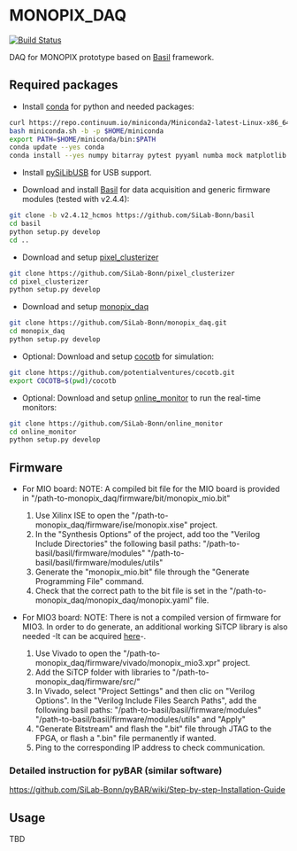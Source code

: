 # MONOPIX_DAQ

[![Build Status](https://travis-ci.org/SiLab-Bonn/monopix_daq.svg?branch=master)](https://travis-ci.org/SiLab-Bonn/monopix_daq)

DAQ for MONOPIX prototype based on [Basil](https://github.com/SiLab-Bonn/basil) framework.

## Required packages

- Install [conda](http://conda.pydata.org) for python and needed packages:
```bash
curl https://repo.continuum.io/miniconda/Miniconda2-latest-Linux-x86_64.sh -o miniconda.sh
bash miniconda.sh -b -p $HOME/miniconda
export PATH=$HOME/miniconda/bin:$PATH
conda update --yes conda
conda install --yes numpy bitarray pytest pyyaml numba mock matplotlib scipy pytables progressbar
```

- Install [pySiLibUSB](https://github.com/SiLab-Bonn/pySiLibUSB) for USB support.

- Download and install [Basil](https://github.com/SiLab-Bonn/basil) for data acquisition and generic firmware modules (tested with v2.4.4):
```bash
git clone -b v2.4.12_hcmos https://github.com/SiLab-Bonn/basil
cd basil
python setup.py develop 
cd ..
```

- Download and setup [pixel_clusterizer](https://github.com/SiLab-Bonn/pixel_clusterizer) 
```bash
git clone https://github.com/SiLab-Bonn/pixel_clusterizer
cd pixel_clusterizer
python setup.py develop
```

- Download and setup [monopix_daq](https://github.com/SiLab-Bonn/monopix_daq.git) 
```bash
git clone https://github.com/SiLab-Bonn/monopix_daq.git
cd monopix_daq
python setup.py develop
```

- Optional: Download and setup [cocotb](https://github.com/potentialventures/cocotb) for simulation:
```bash
git clone https://github.com/potentialventures/cocotb.git
export COCOTB=$(pwd)/cocotb
```

- Optional: Download and setup [online_monitor](https://github.com/SiLab-Bonn/online_monitor) to run the real-time monitors:
```bash
git clone https://github.com/SiLab-Bonn/online_monitor
cd online_monitor
python setup.py develop
```

## Firmware

- For MIO board:
    NOTE: A compiled bit file for the MIO board is provided in "/path-to-monopix_daq/firmware/bit/monopix_mio.bit"
    1. Use Xilinx ISE to open the "/path-to-monopix_daq/firmware/ise/monopix.xise" project.
    2. In the "Synthesis Options" of the project, add too the "Verilog Include Directories" the following basil paths:
        "/path-to-basil/basil/firmware/modules"
        "/path-to-basil/basil/firmware/modules/utils"
    3. Generate the "monopix_mio.bit" file through the "Generate Programming File" command.
    4. Check that the correct path to the bit file is set in the "/path-to-monopix_daq/monopix_daq/monopix.yaml" file.

- For MIO3 board:
    NOTE: There is not a compiled version of firmware for MIO3. In order to do generate, an additional working SiTCP library is also needed -It can be acquired [here](https://sitcp.bbtech.co.jp/?ml_lang=en)-.
    1. Use Vivado to open the "/path-to-monopix_daq/firmware/vivado/monopix_mio3.xpr" project.
    2. Add the SiTCP folder with libraries to "/path-to-monopix_daq/firmware/src/"
    3. In Vivado, select "Project Settings" and then clic on "Verilog Options". In the "Verilog Include Files Search Paths", add the following basil paths:
        "/path-to-basil/basil/firmware/modules"
        "/path-to-basil/basil/firmware/modules/utils"
    and "Apply"
    4. "Generate Bitstream" and flash the ".bit" file through JTAG to the FPGA, or flash a ".bin" file permanently if wanted.
    5. Ping to the corresponding IP address to check communication.

### Detailed instruction for pyBAR (similar software)

https://github.com/SiLab-Bonn/pyBAR/wiki/Step-by-step-Installation-Guide

## Usage

TBD

